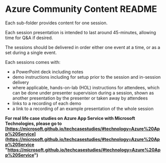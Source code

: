 # Azure Community Content README #

Each sub-folder provides content for one session.  

Each session presentation is intended to last around 45-minutes, allowing time for Q&A if desired.

The sessions should be delivered in order either one event at a time, or as a set during a single event.

Each sessions comes with:
- a PowerPoint deck including notes
- demo instructions including for setup prior to the session and in-session delivery
- where applicable, hands-on-lab (HOL) instructions for attendees, which can be done under presenter supervision during a session, shown as another presentation by the presenter or taken away by attendees
- links to a recording of each demo
- a link to a recording of an example presentation of the whole session

**For real life case studies on Azure App Service with Microsoft Technologies, please go to [https://microsoft.github.io/techcasestudies/#technology=Azure%20App%20Service](https://microsoft.github.io/techcasestudies/#technology=Azure%20App%20Service "https://microsoft.github.io/techcasestudies/#technology=Azure%20App%20Service")**




